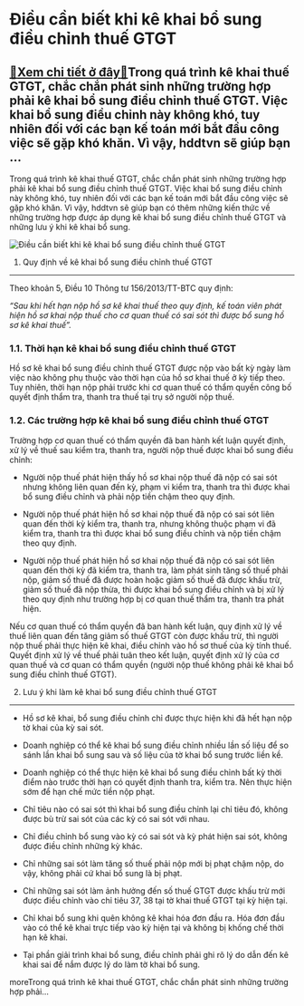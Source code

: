 Điều cần biết khi kê khai bổ sung điều chỉnh thuế GTGT
======================================================

[:gift:Xem chi tiết ở đây:gift:](https://hddtvn.com/dieu-can-biet-khi-ke-khai-bo-sung-dieu-chinh-thue-gtgt/)Trong quá trình kê khai thuế GTGT, chắc chắn phát sinh những trường hợp phải kê khai bổ sung điều chỉnh thuế GTGT. Việc khai bổ sung điều chỉnh này không khó, tuy nhiên đối với các bạn kế toán mới bắt đầu công việc sẽ gặp khó khăn. Vì vậy, hddtvn sẽ giúp bạn …
--------------------------------------------------------------------------------------------------------------------------------------------------------------------------------------------------------------------------------------------------------------------

Trong quá trình kê khai thuế GTGT, chắc chắn phát sinh những trường hợp phải kê khai bổ sung điều chỉnh thuế GTGT. Việc khai bổ sung điều chỉnh này không khó, tuy nhiên đối với các bạn kế toán mới bắt đầu công việc sẽ gặp khó khăn. Vì vậy, hddtvn sẽ giúp bạn có thêm những kiến thức về những trường hợp được áp dụng kê khai bổ sung điều chỉnh thuế GTGT và những lưu ý khi kê khai bổ sung.


![Điều cần biết khi kê khai bổ sung điều chỉnh thuế GTGT](https://hddtvn.com/wp-content/uploads/2021/01/tax-dng-11.jpg)


1. Quy định về kê khai bổ sung điều chỉnh thuế GTGT
---------------------------------------------------


Theo khoản 5, Điều 10 Thông tư 156/2013/TT-BTC quy định:


*“Sau khi hết hạn nộp hồ sơ kê khai thuế theo quy định, kế toán viên phát hiện hồ sơ khai nộp thuế cho cơ quan thuế có sai sót thì được bổ sung hồ sơ kê khai thuế”.*


### 1.1. Thời hạn kê khai bổ sung điều chỉnh thuế GTGT


Hồ sơ kê khai bổ sung điều chỉnh thuế GTGT được nộp vào bất kỳ ngày làm việc nào không phụ thuộc vào thời hạn của hồ sơ khai thuế ở kỳ tiếp theo. Tuy nhiên, thời hạn nộp phải trước khi cơ quan thuế có thẩm quyền công bố quyết định thẩm tra, thanh tra thuế tại trụ sở người nộp thuế.


### 1.2. Các trường hợp kê khai bổ sung điều chỉnh thuế GTGT


Trường hợp cơ quan thuế có thẩm quyền đã ban hành kết luận quyết định, xử lý về thuế sau kiểm tra, thanh tra, người nộp thuế được khai bổ sung điều chỉnh:




* Người nộp thuế phát hiện thấy hồ sơ khai nộp thuế đã nộp có sai sót nhưng không liên quan đến kỳ, phạm vi kiểm tra, thanh tra thì được khai bổ sung điều chỉnh và phải nộp tiền chậm theo quy định.

* Người nộp thuế phát hiện hồ sơ khai nộp thuế đã nộp có sai sót liên quan đến thời kỳ kiểm tra, thanh tra, nhưng không thuộc phạm vi đã kiểm tra, thanh tra thì được khai bổ sung điều chỉnh và nộp tiền chậm theo quy định.

* Người nộp thuế phát hiện hồ sơ khai nộp thuế đã nộp có sai sót liên quan đến thời kỳ đã kiểm tra, thanh tra, làm phát sinh tăng số thuế phải nộp, giảm số thuế đã được hoàn hoặc giảm số thuế đã được khấu trừ, giảm số thuế đã nộp thừa, thì được khai bổ sung điều chỉnh và bị xử lý theo quy định như trường hợp bị cơ quan thuế thẩm tra, thanh tra phát hiện.



Nếu cơ quan thuế có thẩm quyền đã ban hành kết luận, quy định xử lý về thuế liên quan đến tăng giảm số thuế GTGT còn được khấu trừ, thì người nộp thuế phải thực hiện kê khai, điều chỉnh vào hồ sơ thuế của kỳ tính thuế. Quyết định xử lý về thuế phải tuân theo kết luận, quyết định xử lý của cơ quan thuế và cơ quan có thẩm quyền (người nộp thuế không phải kê khai bổ sung điều chỉnh thuế GTGT).


2. Lưu ý khi làm kê khai bổ sung điều chỉnh thuế GTGT
-----------------------------------------------------




* Hồ sơ kê khai, bổ sung điều chỉnh chỉ được thực hiện khi đã hết hạn nộp tờ khai của kỳ sai sót.

* Doanh nghiệp có thể kê khai bổ sung điều chỉnh nhiều lần số liệu để so sánh lần khai bổ sung sau và số liệu của tờ khai bổ sung trước liền kề.

* Doanh nghiệp có thể thực hiện kê khai bổ sung điều chỉnh bất kỳ thời điểm nào trước thời hạn có quyết định thanh tra, kiểm tra. Nên thực hiện sớm để hạn chế mức tiền nộp phạt.

* Chỉ tiêu nào có sai sót thì khai bổ sung điều chỉnh lại chỉ tiêu đó, không được bù trừ sai sót của các kỳ có sai sót với nhau.

* Chỉ điều chỉnh bổ sung vào kỳ có sai sót và kỳ phát hiện sai sót, không được điều chỉnh những kỳ khác.

* Chỉ những sai sót làm tăng số thuế phải nộp mới bị phạt chậm nộp, do vậy, không phải cứ khai bổ sung là bị phạt.

* Chỉ những sai sót làm ảnh hưởng đến số thuế GTGT được khấu trừ mới được điều chỉnh vào chỉ tiêu 37, 38 tại tờ khai thuế GTGT tại kỳ hiện tại.

* Chỉ khai bổ sung khi quên không kê khai hóa đơn đầu ra. Hóa đơn đầu vào có thể kê khai trực tiếp vào kỳ hiện tại và không bị khống chế thời hạn kê khai.

* Tại phần giải trình khai bổ sung, điều chỉnh phải ghi rõ lý do dẫn đến kê khai sai để nắm được lý do làm tờ khai bổ sung.



moreTrong quá trình kê khai thuế GTGT, chắc chắn phát sinh những trường hợp phải…


